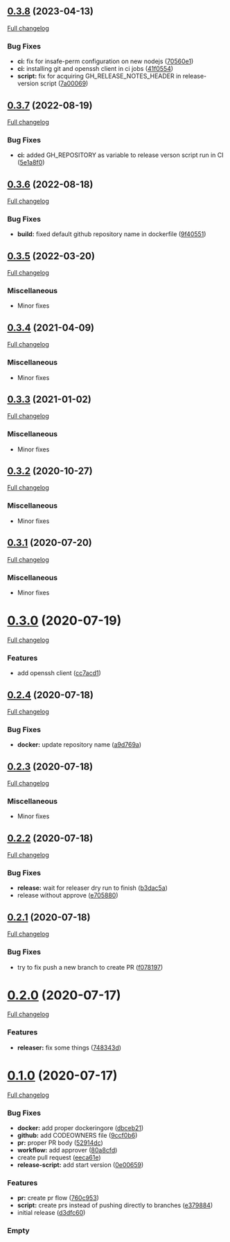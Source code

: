 ## [0.3.8](https://github.com/pixelfederation/release-version-script/compare/v0.3.7...v0.3.8) (2023-04-13)

[Full changelog](https://github.com/pixelfederation/release-version-script/compare/v0.3.7...v0.3.8)

### Bug Fixes

* **ci:** fix for insafe-perm configuration on new nodejs ([70560e1](https://github.com/pixelfederation/release-version-script/commit/70560e1c711e0e386cf4fdda3f39b02e5dc32d97))
* **ci:** installing git and openssh client in ci jobs ([41f0554](https://github.com/pixelfederation/release-version-script/commit/41f0554ad27bb39d2c4bcf1236a1c896d879a12c))
* **script:** fix for acquiring GH_RELEASE_NOTES_HEADER in release-version script ([7a00069](https://github.com/pixelfederation/release-version-script/commit/7a000691ce3eeb444d2a91aa03a301a993753724))

## [0.3.7](https://github.com/pixelfederation/release-version-script/compare/v0.3.6...v0.3.7) (2022-08-19)

[Full changelog](https://github.com/pixelfederation/release-version-script/compare/v0.3.6...v0.3.7)

### Bug Fixes

* **ci:** added GH_REPOSITORY as variable to release verson script run in CI ([5e1a8f0](https://github.com/pixelfederation/release-version-script/commit/5e1a8f07673d459b048b34b9ae220cd9b6194692))

## [0.3.6](https://github.com/pixelfederation/release-version-script/compare/v0.3.5...v0.3.6) (2022-08-18)

[Full changelog](https://github.com/pixelfederation/release-version-script/compare/v0.3.5...v0.3.6)

### Bug Fixes

* **build:** fixed default github repository name in dockerfile ([9f40551](https://github.com/pixelfederation/release-version-script/commit/9f40551ea5311e62930c4b25366abbe86031e853))

## [0.3.5](https://github.com/pixelfederation/release-version-script/compare/v0.3.4...v0.3.5) (2022-03-20)

[Full changelog](https://github.com/pixelfederation/release-version-script/compare/v0.3.4...v0.3.5)

### Miscellaneous

* Minor fixes

## [0.3.4](https://github.com/k911/release-version-script/compare/v0.3.3...v0.3.4) (2021-04-09)

[Full changelog](https://github.com/k911/release-version-script/compare/v0.3.3...v0.3.4)

### Miscellaneous

* Minor fixes

## [0.3.3](https://github.com/k911/release-version-script/compare/v0.3.2...v0.3.3) (2021-01-02)

[Full changelog](https://github.com/k911/release-version-script/compare/v0.3.2...v0.3.3)

### Miscellaneous

* Minor fixes

## [0.3.2](https://github.com/k911/release-version-script/compare/v0.3.1...v0.3.2) (2020-10-27)

[Full changelog](https://github.com/k911/release-version-script/compare/v0.3.1...v0.3.2)

### Miscellaneous

* Minor fixes

## [0.3.1](https://github.com/k911/release-version-script/compare/v0.3.0...v0.3.1) (2020-07-20)

[Full changelog](https://github.com/k911/release-version-script/compare/v0.3.0...v0.3.1)

### Miscellaneous

* Minor fixes

# [0.3.0](https://github.com/k911/release-version-script/compare/v0.2.4...v0.3.0) (2020-07-19)

[Full changelog](https://github.com/k911/release-version-script/compare/v0.2.4...v0.3.0)

### Features

* add openssh client ([cc7acd1](https://github.com/k911/release-version-script/commit/cc7acd14395cd67a5587144ad2ba25a1e3731a19))

## [0.2.4](https://github.com/k911/release-version-script/compare/v0.2.3...v0.2.4) (2020-07-18)

[Full changelog](https://github.com/k911/release-version-script/compare/v0.2.3...v0.2.4)

### Bug Fixes

* **docker:** update repository name ([a9d769a](https://github.com/k911/release-version-script/commit/a9d769a9dde51391bee9b093109bda93b6be1b51))

## [0.2.3](https://github.com/k911/release-version-script/compare/v0.2.2...v0.2.3) (2020-07-18)

[Full changelog](https://github.com/k911/release-version-script/compare/v0.2.2...v0.2.3)

### Miscellaneous

* Minor fixes

## [0.2.2](https://github.com/k911/release-version-script/compare/v0.2.1...v0.2.2) (2020-07-18)

[Full changelog](https://github.com/k911/release-version-script/compare/v0.2.1...v0.2.2)

### Bug Fixes

* **release:** wait for releaser dry run to finish ([b3dac5a](https://github.com/k911/release-version-script/commit/b3dac5abce89e393853f334b760b139769e2d5e5))
* release without approve ([e705880](https://github.com/k911/release-version-script/commit/e705880d0ebbccea6b54bca3b0df2075f8ddcec9))

## [0.2.1](https://github.com/k911/release-version-script/compare/v0.2.0...v0.2.1) (2020-07-18)

[Full changelog](https://github.com/k911/release-version-script/compare/v0.2.0...v0.2.1)

### Bug Fixes

* try to fix push a new branch to create PR ([f078197](https://github.com/k911/release-version-script/commit/f078197b4e710485f6765719fd5c4a0e674e2e98))

# [0.2.0](https://github.com/k911/test-release-version-script/compare/v0.1.0...v0.2.0) (2020-07-17)

[Full changelog](https://github.com/k911/test-release-version-script/compare/v0.1.0...v0.2.0)

### Features

* **releaser:** fix some things ([748343d](https://github.com/k911/test-release-version-script/commit/748343ddc5deef82997e502a028ac28d65c38613))

# [0.1.0](https://github.com/k911/test-release-version-script/compare/d3dfc6016ca7c5f88bbf75cf52377a77ab98237e...v0.1.0) (2020-07-17)

[Full changelog](https://github.com/k911/test-release-version-script/compare/v0.0.0...v0.1.0)

### Bug Fixes

* **docker:** add proper dockeringore ([dbceb21](https://github.com/k911/test-release-version-script/commit/dbceb218d88389e6da3ea1c684d4f108060052e9))
* **github:** add CODEOWNERS file ([9ccf0b6](https://github.com/k911/test-release-version-script/commit/9ccf0b63f521d0cacc6ecb15d82ee74e66c09a0e))
* **pr:** proper PR body ([52914dc](https://github.com/k911/test-release-version-script/commit/52914dcd4453eb7f51d1e13c435980aef2e07041))
* **workflow:** add approver ([80a8cfd](https://github.com/k911/test-release-version-script/commit/80a8cfd4f400a411f3e0c6feb57eb84564499552))
* create pull request ([eeca61e](https://github.com/k911/test-release-version-script/commit/eeca61ee20e73e94897ccfd6a02c0337350ddc3a))
* **release-script:** add start version ([0e00659](https://github.com/k911/test-release-version-script/commit/0e0065930ef6c4e0318948b44b4a1eaf695f3f8e))


### Features

* **pr:** create pr flow ([760c953](https://github.com/k911/test-release-version-script/commit/760c953a31cbb18827a4ae959e526858b3e8d683))
* **script:** create prs instead of pushing directly to branches ([e379884](https://github.com/k911/test-release-version-script/commit/e3798846efcf91314cf88317baad40690e19e8ef))
* initial release ([d3dfc60](https://github.com/k911/test-release-version-script/commit/d3dfc6016ca7c5f88bbf75cf52377a77ab98237e))

### Empty

